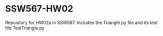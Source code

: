 # SSW567-HW02
Repository for HW02a in SSW567. Includes the Triangle.py file and its test file TestTriangle.py
